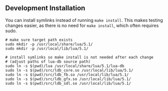 ## Development Installation

You can install symlinks instead of running `make install`.
This makes testing changes easier, as there is no need for `make install`, which
often requires sudo.

```
# make sure target path exists
sudo mkdir -p /usr/local/share/lua/5.1/
sudo mkdir -p /usr/local/lib/lua/5.1/

# install symlinks so make install is not needed after each change
# (adjust paths of lua-db source path)
sudo ln -s $(pwd)/lua /usr/local/share/lua/5.1/lua-db
sudo ln -s $(pwd)/src/ldb_core.so /usr/local/lib/lua/5.1/
sudo ln -s $(pwd)/src/ldb_fb.so /usr/local/lib/lua/5.1/
sudo ln -s $(pwd)/src/ldb_gfx.so /usr/local/lib/lua/5.1/
sudo ln -s $(pwd)/src/ldb_sdl.so /usr/local/lib/lua/5.1/
```
